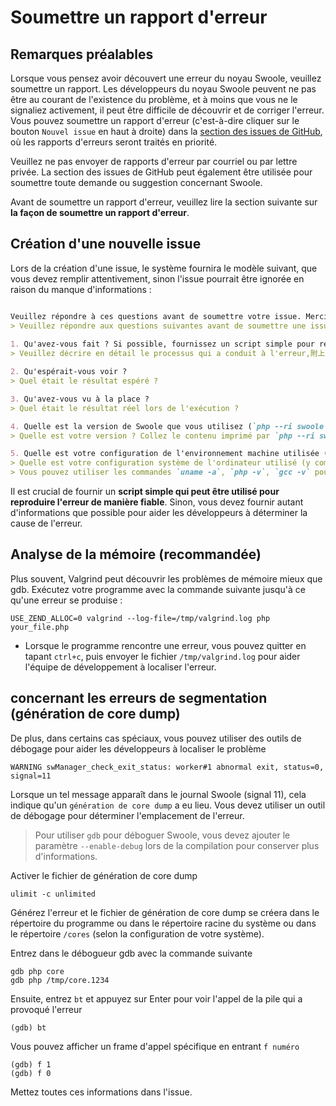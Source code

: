 # Soumettre un rapport d'erreur


## Remarques préalables

Lorsque vous pensez avoir découvert une erreur du noyau Swoole, veuillez soumettre un rapport. Les développeurs du noyau Swoole peuvent ne pas être au courant de l'existence du problème, et à moins que vous ne le signaliez activement, il peut être difficile de découvrir et de corriger l'erreur. Vous pouvez soumettre un rapport d'erreur (c'est-à-dire cliquer sur le bouton `Nouvel issue` en haut à droite) dans la [section des issues de GitHub](https://github.com/swoole/swoole-src/issues), où les rapports d'erreurs seront traités en priorité.

Veuillez ne pas envoyer de rapports d'erreur par courriel ou par lettre privée. La section des issues de GitHub peut également être utilisée pour soumettre toute demande ou suggestion concernant Swoole.

Avant de soumettre un rapport d'erreur, veuillez lire la section suivante sur **la façon de soumettre un rapport d'erreur**.


## Création d'une nouvelle issue

Lors de la création d'une issue, le système fournira le modèle suivant, que vous devez remplir attentivement, sinon l'issue pourrait être ignorée en raison du manque d'informations :

```markdown

Veuillez répondre à ces questions avant de soumettre votre issue. Merci !
> Veuillez répondre aux questions suivantes avant de soumettre une issue :
	
1. Qu'avez-vous fait ? Si possible, fournissez un script simple pour reproduire l'erreur.
> Veuillez décrire en détail le processus qui a conduit à l'erreur,附上 le code pertinent, et si possible fournir un script simple qui peut être utilisé pour reproduire l'erreur de manière fiable.

2. Qu'espérait-vous voir ?
> Quel était le résultat espéré ?

3. Qu'avez-vous vu à la place ?
> Quel était le résultat réel lors de l'exécution ?

4. Quelle est la version de Swoole que vous utilisez (`php --ri swoole`) ?
> Quelle est votre version ? Collez le contenu imprimé par `php --ri swoole`	

5. Quelle est votre configuration de l'environnement machine utilisée (y compris la version du noyau, de PHP et du compilateur gcc) ?
> Quelle est votre configuration système de l'ordinateur utilisé (y compris la version du noyau, de PHP et du compilateur gcc) ?	
> Vous pouvez utiliser les commandes `uname -a`, `php -v`, `gcc -v` pour imprimer les informations

```

Il est crucial de fournir un **script simple qui peut être utilisé pour reproduire l'erreur de manière fiable**. Sinon, vous devez fournir autant d'informations que possible pour aider les développeurs à déterminer la cause de l'erreur.


## Analyse de la mémoire (recommandée)

Plus souvent, Valgrind peut découvrir les problèmes de mémoire mieux que gdb. Exécutez votre programme avec la commande suivante jusqu'à ce qu'une erreur se produise :

```shell
USE_ZEND_ALLOC=0 valgrind --log-file=/tmp/valgrind.log php your_file.php
```

* Lorsque le programme rencontre une erreur, vous pouvez quitter en tapant `ctrl+c`, puis envoyer le fichier `/tmp/valgrind.log` pour aider l'équipe de développement à localiser l'erreur.

## concernant les erreurs de segmentation (génération de core dump)

De plus, dans certains cas spéciaux, vous pouvez utiliser des outils de débogage pour aider les développeurs à localiser le problème

```shell
WARNING	swManager_check_exit_status: worker#1 abnormal exit, status=0, signal=11
```

Lorsque un tel message apparaît dans le journal Swoole (signal 11), cela indique qu'un `génération de core dump` a eu lieu. Vous devez utiliser un outil de débogage pour déterminer l'emplacement de l'erreur.

> Pour utiliser `gdb` pour déboguer Swoole, vous devez ajouter le paramètre `--enable-debug` lors de la compilation pour conserver plus d'informations.

Activer le fichier de génération de core dump
```shell
ulimit -c unlimited
```

Générez l'erreur et le fichier de génération de core dump se créera dans le répertoire du programme ou dans le répertoire racine du système ou dans le répertoire `/cores` (selon la configuration de votre système).

Entrez dans le débogueur gdb avec la commande suivante

```
gdb php core
gdb php /tmp/core.1234
```

Ensuite, entrez `bt` et appuyez sur Enter pour voir l'appel de la pile qui a provoqué l'erreur
```
(gdb) bt
```

Vous pouvez afficher un frame d'appel spécifique en entrant `f numéro`
```
(gdb) f 1
(gdb) f 0
```

Mettez toutes ces informations dans l'issue.

